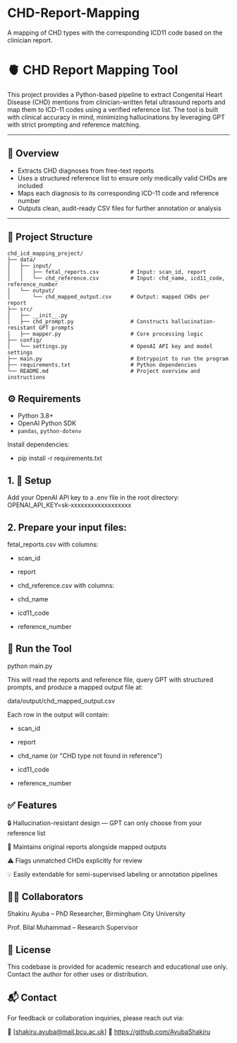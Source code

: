 # CHD-Report-Mapping
A mapping of CHD types with the corresponding ICD11 code based on the clinician report.

# 🫀 CHD Report Mapping Tool

This project provides a Python-based pipeline to extract Congenital Heart Disease (CHD) mentions from clinician-written fetal ultrasound reports and map them to ICD-11 codes using a verified reference list. The tool is built with clinical accuracy in mind, minimizing hallucinations by leveraging GPT with strict prompting and reference matching.

---

## 📌 Overview

- Extracts CHD diagnoses from free-text reports
- Uses a structured reference list to ensure only medically valid CHDs are included
- Maps each diagnosis to its corresponding ICD-11 code and reference number
- Outputs clean, audit-ready CSV files for further annotation or analysis

---

## 📁 Project Structure

```text
chd_icd_mapping_project/
├── data/
│   ├── input/
│   │   ├── fetal_reports.csv          # Input: scan_id, report
│   │   └── chd_reference.csv          # Input: chd_name, icd11_code, reference_number
│   └── output/
│       └── chd_mapped_output.csv      # Output: mapped CHDs per report
├── src/
│   ├── __init__.py
│   ├── chd_prompt.py                  # Constructs hallucination-resistant GPT prompts
│   ├── mapper.py                      # Core processing logic
├── config/
│   └── settings.py                    # OpenAI API key and model settings
├── main.py                            # Entrypoint to run the program
├── requirements.txt                   # Python dependencies
└── README.md                          # Project overview and instructions
``` 

## ⚙️ Requirements

- Python 3.8+
- OpenAI Python SDK
- `pandas`, `python-dotenv`

Install dependencies:

- pip install -r requirements.txt


## 1. 🔑 Setup
Add your OpenAI API key to a .env file in the root directory:
OPENAI_API_KEY=sk-xxxxxxxxxxxxxxxxxx


## 2. Prepare your input files:

fetal_reports.csv with columns:

- scan_id

- report

- chd_reference.csv with columns:

- chd_name

- icd11_code

- reference_number

## 🚀 Run the Tool
python main.py

This will read the reports and reference file, query GPT with structured prompts, and produce a mapped output file at:

data/output/chd_mapped_output.csv

Each row in the output will contain:

- scan_id

- report

- chd_name (or "CHD type not found in reference")

- icd11_code

- reference_number

## ✅ Features

🔒 Hallucination-resistant design — GPT can only choose from your reference list

📄 Maintains original reports alongside mapped outputs

⚠️ Flags unmatched CHDs explicitly for review

💡 Easily extendable for semi-supervised labeling or annotation pipelines


## 👨‍🔬 Collaborators

Shakiru Ayuba – PhD Researcher, Birmingham City University

Prof. Bilal Muhammad – Research Supervisor


## 📄 License
This codebase is provided for academic research and educational use only. Contact the author for other uses or distribution.


## 📬 Contact
For feedback or collaboration inquiries, please reach out via:

📧 [shakiru.ayuba@mail.bcu.ac.uk]
🔗 https://github.com/AyubaShakiru
